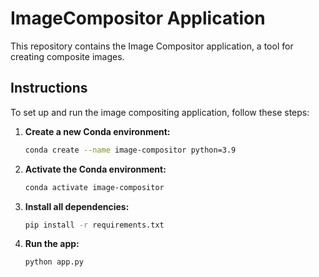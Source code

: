 # ImageCompositor Application

This repository contains the Image Compositor application, a tool for creating composite images.

## Instructions

To set up and run the image compositing application, follow these steps:

1. **Create a new Conda environment:**
   ```bash
   conda create --name image-compositor python=3.9

2. **Activate the Conda environment:**
   ```bash
   conda activate image-compositor

3. **Install all dependencies:**
   ```bash
   pip install -r requirements.txt

4. **Run the app:**
   ```bash
   python app.py
